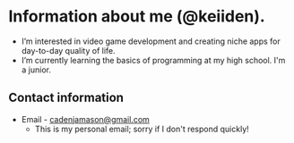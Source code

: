 <!---
This is the 'About Me' section of my profile. I need to make sure that I update this frequently!
Last updated: 4/14/2021
--->

# Information about me (@keiiden).
- I’m interested in video game development and creating niche apps for day-to-day quality of life.
- I’m currently learning the basics of programming at my high school. I'm a junior.
## Contact information
  - Email - cadenjamason@gmail.com 
    - This is my personal email; sorry if I don't respond quickly!
